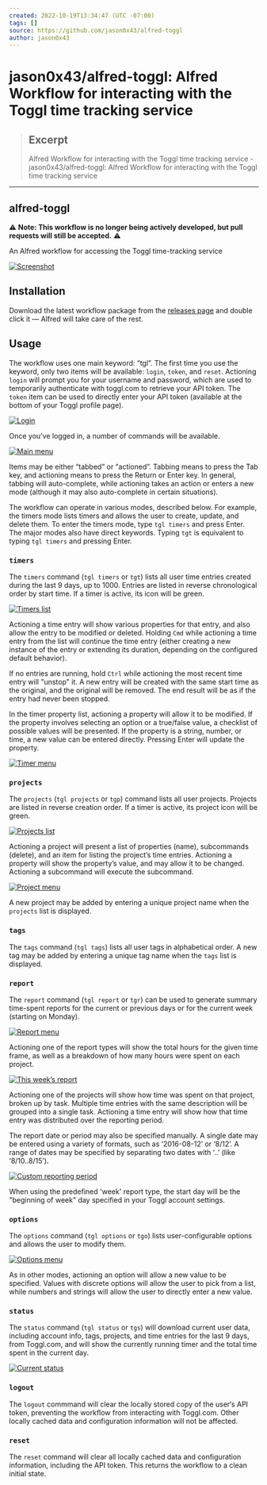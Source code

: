 ```yaml
---
created: 2022-10-19T13:34:47 (UTC -07:00)
tags: []
source: https://github.com/jason0x43/alfred-toggl
author: jason0x43
---
```


# jason0x43/alfred-toggl: Alfred Workflow for interacting with the Toggl time tracking service

> ## Excerpt
> Alfred Workflow for interacting with the Toggl time tracking service - jason0x43/alfred-toggl: Alfred Workflow for interacting with the Toggl time tracking service

---
## alfred-toggl

⚠️ **Note: This workflow is no longer being actively developed, but pull requests will still be accepted.** ⚠️

An Alfred workflow for accessing the Toggl time-tracking service

[![Screenshot](https://github.com/jason0x43/alfred-toggl/raw/master/doc/report_dates.png?raw=true)](https://github.com/jason0x43/alfred-toggl/blob/master/doc/report_dates.png?raw=true)

## Installation

Download the latest workflow package from the [releases page](https://github.com/jason0x43/alfred-toggl/releases) and double click it — Alfred will take care of the rest.

## Usage

The workflow uses one main keyword: “tgl”. The first time you use the keyword, only two items will be available: `login`, `token`, and `reset`. Actioning `login` will prompt you for your username and password, which are used to temporarily authenticate with toggl.com to retrieve your API token. The `token` item can be used to directly enter your API token (available at the bottom of your Toggl profile page).

[![Login](https://github.com/jason0x43/alfred-toggl/raw/master/doc/tgl_logged_out.png?raw=true)](https://github.com/jason0x43/alfred-toggl/blob/master/doc/tgl_logged_out.png?raw=true)

Once you’ve logged in, a number of commands will be available.

[![Main menu](https://github.com/jason0x43/alfred-toggl/raw/master/doc/tgl_logged_in.png?raw=true)](https://github.com/jason0x43/alfred-toggl/blob/master/doc/tgl_logged_in.png?raw=true)

Items may be either “tabbed” or “actioned”. Tabbing means to press the Tab key, and actioning means to press the Return or Enter key. In general, tabbing will auto-complete, while actioning takes an action or enters a new mode (although it may also auto-complete in certain situations).

The workflow can operate in various modes, described below. For example, the timers mode lists timers and allows the user to create, update, and delete them. To enter the timers mode, type `tgl timers` and press Enter. The major modes also have direct keywords. Typing `tgt` is equivalent to typing `tgl timers` and pressing Enter.

### `timers`

The `timers` command (`tgl timers` or `tgt`) lists all user time entries created during the last 9 days, up to 1000. Entries are listed in reverse chronological order by start time. If a timer is active, its icon will be green.

[![Timers list](https://github.com/jason0x43/alfred-toggl/raw/master/doc/timers.png?raw=true)](https://github.com/jason0x43/alfred-toggl/blob/master/doc/timers.png?raw=true)

Actioning a time entry will show various properties for that entry, and also allow the entry to be modified or deleted. Holding `Cmd` while actioning a time entry from the list will continue the time entry (either creating a new instance of the entry or extending its duration, depending on the configured default behavior).

If no entries are running, hold `Ctrl` while actioning the most recent time entry will "unstop" it. A new entry will be created with the same start time as the original, and the original will be removed. The end result will be as if the entry had never been stopped.

In the timer property list, actioning a property will allow it to be modified. If the property involves selecting an option or a true/false value, a checklist of possible values will be presented. If the property is a string, number, or time, a new value can be entered directly. Pressing Enter will update the property.

[![Timer menu](https://github.com/jason0x43/alfred-toggl/raw/master/doc/timer_properties.png?raw=true)](https://github.com/jason0x43/alfred-toggl/blob/master/doc/timer_properties.png?raw=true)

### `projects`

The `projects` (`tgl projects` or `tgp`) command lists all user projects. Projects are listed in reverse creation order. If a timer is active, its project icon will be green.

[![Projects list](https://github.com/jason0x43/alfred-toggl/raw/master/doc/projects.png?raw=true)](https://github.com/jason0x43/alfred-toggl/blob/master/doc/projects.png?raw=true)

Actioning a project will present a list of properties (name), subcommands (delete), and an item for listing the project’s time entries. Actioning a property will show the property’s value, and may allow it to be changed. Actioning a subcommand will execute the subcommand.

[![Project menu](https://github.com/jason0x43/alfred-toggl/raw/master/doc/project_properties.png?raw=true)](https://github.com/jason0x43/alfred-toggl/blob/master/doc/project_properties.png?raw=true)

A new project may be added by entering a unique project name when the `projects` list is displayed.

### `tags`

The `tags` command (`tgl tags`) lists all user tags in alphabetical order. A new tag may be added by entering a unique tag name when the `tags` list is displayed.

### `report`

The `report` command (`tgl report` or `tgr`) can be used to generate summary time-spent reports for the current or previous days or for the current week (starting on Monday).

[![Report menu](https://github.com/jason0x43/alfred-toggl/raw/master/doc/report_list.png?raw=true)](https://github.com/jason0x43/alfred-toggl/blob/master/doc/report_list.png?raw=true)

Actioning one of the report types will show the total hours for the given time frame, as well as a breakdown of how many hours were spent on each project.

[![This week’s report](https://github.com/jason0x43/alfred-toggl/raw/master/doc/report_week.png?raw=true)](https://github.com/jason0x43/alfred-toggl/blob/master/doc/report_week.png?raw=true)

Actioning one of the projects will show how time was spent on that project, broken up by task. Multiple time entries with the same description will be grouped into a single task. Actioning a time entry will show how that time entry was distributed over the reporting period.

The report date or period may also be specified manually. A single date may be entered using a variety of formats, such as ‘2016-08-12’ or ‘8/12’. A range of dates may be specified by separating two dates with ‘..’ (like ‘8/10..8/15’).

[![Custom reporting period](https://github.com/jason0x43/alfred-toggl/raw/master/doc/report_manual.png?raw=true)](https://github.com/jason0x43/alfred-toggl/blob/master/doc/report_manual.png?raw=true)

When using the predefined 'week' report type, the start day will be the "beginning of week" day specified in your Toggl account settings.

### `options`

The `options` command (`tgl options` or `tgo`) lists user-configurable options and allows the user to modify them.

[![Options menu](https://github.com/jason0x43/alfred-toggl/raw/master/doc/options.png?raw=true)](https://github.com/jason0x43/alfred-toggl/blob/master/doc/options.png?raw=true)

As in other modes, actioning an option will allow a new value to be specified. Values with discrete options will allow the user to pick from a list, while numbers and strings will allow the user to directly enter a new value.

### `status`

The `status` command (`tgl status` or `tgs`) will download current user data, including account info, tags, projects, and time entries for the last 9 days, from Toggl.com, and will show the currently running timer and the total time spent in the current day.

[![Current status](https://github.com/jason0x43/alfred-toggl/raw/master/doc/status.png?raw=true)](https://github.com/jason0x43/alfred-toggl/blob/master/doc/status.png?raw=true)

### `logout`

The `logout` commmand will clear the locally stored copy of the user‘s API token, preventing the workflow from interacting with Toggl.com. Other locally cached data and configuration information will not be affected.

### `reset`

The `reset` command will clear all locally cached data and configuration information, including the API token. This returns the workflow to a clean initial state.
